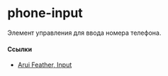 # phone-input

Элемент управления для ввода номера телефона.

#### Ссылки
- [Arui Feather, Input](https://alfa-laboratory.github.io/arui-feather/styleguide/#/Input)
